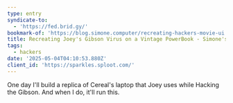 ```yaml
---
type: entry
syndicate-to:
  - 'https://fed.brid.gy/'
bookmark-of: 'https://blog.simone.computer/recreating-hackers-movie-ui'
title: Recreating Joey's Gibson Virus on a Vintage PowerBook - Simone's Blog
tags:
  - hackers
date: '2025-05-04T04:10:53.880Z'
client_id: 'https://sparkles.sploot.com/'
---
```

One day I'll build a replica of Cereal's laptop that Joey uses while Hacking the Gibson. And when I do, it'll run this.
